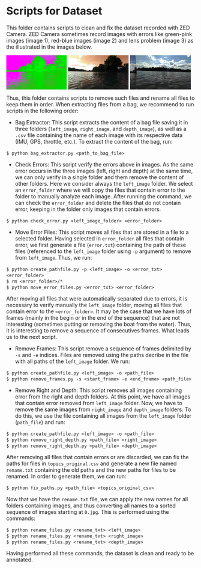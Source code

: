 # Scripts for Dataset

This folder contains scripts to clean and fix the dataset recorded with ZED Camera. ZED Camera sometimes record images with errors like green-pink images (image 1), red-blue images (image 2) and lens problem (image 3) as the illustrated in the images below.

<p float="left">
  <img src="../images/error1.jpg" width="32%" align="center" />
  <img src="../images/error2.jpg" width="32%" align="center" />
  <img src="../images/error3.jpg" width="32%" align="center" />
</p>

Thus, this folder contains scripts to remove such files and rename all files to keep them in order. When extracting files from a bag, we recommend to run scripts in the following order:

- Bag Extractor: This script extracts the content of a bag file saving it in three folders (`left_image`, `right_image`, and `depth_image`), as well as a `.csv` file containing the name of each image with its respective data (IMU, GPS, throttle, etc.). To extract the content of the bag, run:

```
$ python bag_extractor.py <path_to_bag_file>
```

- Check Errors: This script verify the errors above in images. As the same error occurs in the three images (left, right and depth) at the same time, we can only verify in a single folder and them remove the content of other folders. Here we consider always the `left_image` folder. We select an `error_folder` where we will copy the files that contain error to the folder to manually analyze each image. After running the command, we can check the `error_folder` and delete the files that do not contain error, keeping in the folder only images that contain errors.

```
$ python check_error.py <left_image_folder> <error_folder>
```

-  Move Error Files: This script moves all files that are stored in a file to a selected folder. Having selected in `error_folder` all files that contain error, we first generate a file (`error.txt`) containing the path of these files (referenced to the `left_image` folder using `-p` argument) to remove from `left_image`. Thus, we run:

```
$ python create_pathfile.py -p <left_image> -o <error_txt> <error_folder> 
$ rm <error_folder>/*
$ python move_error_files.py <error_txt> <error_folder>
```

After moving all files that were automatically separated due to errors, it is necessary to verify manually the `left_image` folder, moving all files that contain error to the `<error_folder>`. It may be the case that we have lots of frames (mainly in the begin or in the end of the sequence) that are not interesting (sometimes putting or removing the boat from the water). Thus, it is interesting to remove a sequence of consecutives frames. What leads us to the next script.

- Remove Frames: This script remove a sequence of frames delimited by `-s` and `-e` indices. Files are removed using the paths decribe in the file with all paths of the `left_image` folder. We run:

```
$ python create_pathfile.py <left_image> -o <path_file> 
$ python remove_frames.py -s <start_frame> -e <end_frame> <path_file>
```

- Remove Right and Depth: This script removes all images containing error from the right and depth folders. At this point, we have all images that contain error removed from `left_image` folder. Now, we have to remove the same images from `right_image` and `depth_image` folders. To do this, we use the file containing all images from the `left_image` folder (`path_file`) and run:

```
$ python create_pathfile.py <left_image> -o <path_file>
$ python remove_right_depth.py <path_file> <right_image>
$ python remove_right_depth.py <path_file> <depth_image>
```

After removing all files that contain errors or are discarded, we can fix the paths for files in `topics_original.csv` and generate a new file named `rename.txt` containing the old paths and the new paths for files to be renamed. In order to generate them, we can run:

```
$ python fix_paths.py <path_file> <topics_original_csv> 
```

Now that we have the `rename.txt` file, we can apply the new names for all folders containing images, and thus converting all names to a sorted sequence of images starting at `0.jpg`. This is performed using the commands:

```
$ python rename_files.py <rename_txt> <left_image>
$ python rename_files.py <rename_txt> <right_image>
$ python rename_files.py <rename_txt> <depth_image>
```

Having performed all these commands, the dataset is clean and ready to be annotated.
